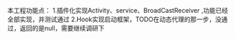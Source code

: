 本工程功能点：
1.插件化实现Activity、service、BroadCastReceiver ,功能已经全部实现，并测试通过
2.Hook实现启动框架，TODO在动态代理的那一步，没通过，返回的是null，需要继续调研下
